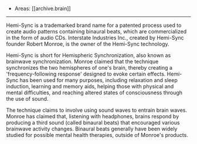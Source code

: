 
- Areas: [[archive.brain]]

---

Hemi-Sync is a trademarked brand name for a patented process used to create audio patterns containing binaural beats, which are commercialized in the form of audio CDs. Interstate Industries Inc., created by Hemi-Sync founder Robert Monroe, is the owner of the Hemi-Sync technology.

Hemi-Sync is short for Hemispheric Synchronization, also known as brainwave synchronization. Monroe claimed that the technique synchronizes the two hemispheres of one's brain, thereby creating a 'frequency-following response' designed to evoke certain effects. Hemi-Sync has been used for many purposes, including relaxation and sleep induction, learning and memory aids, helping those with physical and mental difficulties, and reaching altered states of consciousness through the use of sound.

The technique claims to involve using sound waves to entrain brain waves. Monroe has claimed that, listening with headphones, brains respond by producing a third sound (called binaural beats) that encouraged various brainwave activity changes. Binaural beats generally have been widely studied for possible mental health therapies, outside of Monroe's products.
